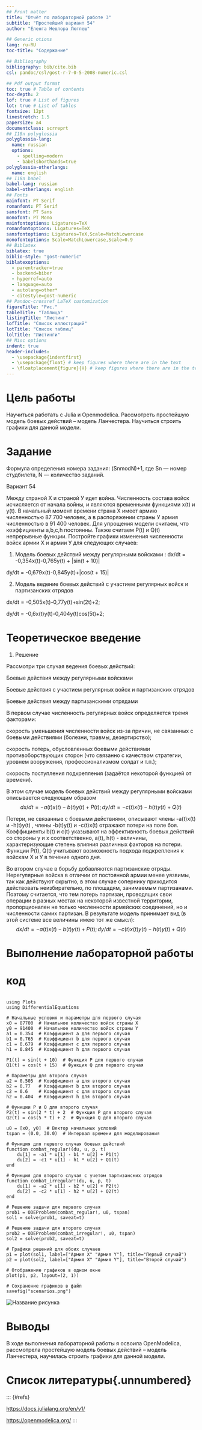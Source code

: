 ```yaml
---
## Front matter
title: "Отчёт по лабораторной работе 3"
subtitle: "Простейший вариант 54"
author: "Еленга Невлора Люглеш"

## Generic otions
lang: ru-RU
toc-title: "Содержание"

## Bibliography
bibliography: bib/cite.bib
csl: pandoc/csl/gost-r-7-0-5-2008-numeric.csl

## Pdf output format
toc: true # Table of contents
toc-depth: 2
lof: true # List of figures
lot: true # List of tables
fontsize: 12pt
linestretch: 1.5
papersize: a4
documentclass: scrreprt
## I18n polyglossia
polyglossia-lang:
  name: russian
  options:
	- spelling=modern
	- babelshorthands=true
polyglossia-otherlangs:
  name: english
## I18n babel
babel-lang: russian
babel-otherlangs: english
## Fonts
mainfont: PT Serif
romanfont: PT Serif
sansfont: PT Sans
monofont: PT Mono
mainfontoptions: Ligatures=TeX
romanfontoptions: Ligatures=TeX
sansfontoptions: Ligatures=TeX,Scale=MatchLowercase
monofontoptions: Scale=MatchLowercase,Scale=0.9
## Biblatex
biblatex: true
biblio-style: "gost-numeric"
biblatexoptions:
  - parentracker=true
  - backend=biber
  - hyperref=auto
  - language=auto
  - autolang=other*
  - citestyle=gost-numeric
## Pandoc-crossref LaTeX customization
figureTitle: "Рис."
tableTitle: "Таблица"
listingTitle: "Листинг"
lofTitle: "Список иллюстраций"
lotTitle: "Список таблиц"
lolTitle: "Листинги"
## Misc options
indent: true
header-includes:
  - \usepackage{indentfirst}
  - \usepackage{float} # keep figures where there are in the text
  - \floatplacement{figure}{H} # keep figures where there are in the text
---
```


# Цель работы

Научиться работать с Julia и Openmodelica. Рассмотреть простейшую модель боевых действий – модель Ланчестера. Научиться строить графики для данной модели.

# Задание

Формула определения номера задания: (SnmodN)+1, где Sn — номер студбилета, N — количество заданий.

Вариант 54 

Между страной Х и страной У идет война. Численность состава войск исчисляется от начала войны, и являются временными функциями x(t) и y(t). В начальный момент времени страна Х имеет армию численностью 87 700 человек, а в распоряжении страны У армия численностью в 91 400 человек. Для упрощения модели считаем, что коэффициенты a,b,c,h постоянны. Также считаем  P(t) и Q(t) непрерывные функции. Постройте графики изменения численности войск армии Х и армии У для следующих случаев: 

1. Модель боевых действий между регулярными войсками :
dx/dt = -0,354x(t)-0,765y(t) + |sin(t + 10)|

dy/dt = -0,679x(t)-0,845y(t)+|cos(t + 15)| 

2. Модель ведение боевых действий с участием регулярных войск и партизанских отрядов 

dx/dt = -0,505x(t)-0,77y(t)+sin(2t)+2;

dy/dt = -0,6x(t)y(t)-0,404y(t)cos(5t)+2; 

# Теоретическое введение

1. Решение

Рассмотри три случая ведения боевых действий:

Боевые действия между регулярными войсками

Боевые действия с участием регулярных войск и партизанских отрядов

Боевые действия между партизанскими отрядами

В первом случае численность регулярных войск определяется тремя факторами:

скорость уменьшения численности войск из-за причин, не связанных с боевыми действиями (болезни, травмы, дезертирство);

скорость потерь, обусловленных боевыми действиями противоборствующих сторон (что связанно с качеством стратегии, уровнем вооружения, профессионализмом солдат и т.п.);

скорость поступления подкрепления (задаётся некоторой функцией от времени).

В этом случае модель боевых действий между регулярными войсками описывается следующим образом $$ dx/dt = -a(t)x(t)-b(t)y(t)+P(t); dy/dt = -c(t)x(t)-h(t)y(t)+Q(t) $$

Потери, не связанные с боевыми действиями, описывают члены -a(t)x(t) и -h(t)y(t) , члены -b(t)y(t) и -c(t)x(t) отражают потери на поле боя. Коэффициенты b(t) и c(t) указывают на эффективность боевых действий со стороны у и х соответственно, a(t), h(t) - величины, характеризующие степень влияния различных факторов на потери. Функции P(t), Q(t) учитывают возможность подхода подкрепления к войскам Х и У в течение одного дня.

Во втором случае в борьбу добавляются партизанские отряды. Нерегулярные войска в отличии от постоянной армии менее уязвимы, так как действуют скрытно, в этом случае сопернику приходится действовать неизбирательно, по площадям, занимаемым партизанами. Поэтому считается, что тем потерь партизан, проводящих свои операции в разных местах на некоторой известной территории, пропорционален не только численности армейских соединений, но и численности самих партизан. В результате модель принимает вид (в этой системе все величины имею тот же смысл): $$ dx/dt = -a(t)x(t)-b(t)y(t)+P(t); dy/dt = -c(t)x(t)y(t)-h(t)y(t)+Q(t) $$


# Выполнение лабораторной работы

# код

```

using Plots
using DifferentialEquations

# Начальные условия и параметры для первого случая
x0 = 87700  # Начальное количество войск страны X
y0 = 91400  # Начальное количество войск страны Y
a1 = 0.354  # Коэффициент a для первого случая
b1 = 0.765  # Коэффициент b для первого случая
c1 = 0.679  # Коэффициент c для первого случая
h1 = 0.845  # Коэффициент h для первого случая

P1(t) = sin(t + 10)  # Функция P для первого случая
Q1(t) = cos(t + 15)  # Функция Q для первого случая

# Параметры для второго случая
a2 = 0.505  # Коэффициент a для второго случая
b2 = 0.77   # Коэффициент b для второго случая
c2 = 0.6    # Коэффициент c для второго случая
h2 = 0.404  # Коэффициент h для второго случая

# Функции P и Q для второго случая
P2(t) = sin(2 * t) + 2  # Функция P для второго случая
Q2(t) = cos(5 * t) + 2  # Функция Q для второго случая

u0 = [x0, y0]  # Вектор начальных условий
tspan = (0.0, 30.0)  # Интервал времени для моделирования

# Функция для первого случая боевых действий
function combat_regular!(du, u, p, t)
    du[1] = -a1 * u[1] - b1 * u[2] + P1(t)
    du[2] = -c1 * u[1] - h1 * u[2] + Q1(t)
end

# Функция для второго случая с учетом партизанских отрядов
function combat_irregular!(du, u, p, t)
    du[1] = -a2 * u[1] - b2 * u[2] + P2(t)
    du[2] = -c2 * u[1] - h2 * u[2] + Q2(t)
end

# Решение задачи для первого случая
prob1 = ODEProblem(combat_regular!, u0, tspan)
sol1 = solve(prob1, saveat=t)

# Решение задачи для второго случая
prob2 = ODEProblem(combat_irregular!, u0, tspan)
sol2 = solve(prob2, saveat=t)

# Графики решений для обоих случаев
p1 = plot(sol1, label=["Армия X" "Армия Y"], title="Первый случай")
p2 = plot(sol2, label=["Армия X" "Армия Y"], title="Второй случай")

# Отображение графиков в одном окне
plot(p1, p2, layout=(2, 1))

# Сохранение графиков в файл
savefig("scenarios.png")

```

![Название рисунка](image/scenarios.png)


# Выводы

В ходе выполнения лабораторной работы я освоила OpenModelica, рассмотрела простейшую модель боевых действий – модель Ланчестера, научилась строить графики для данной модели.

# Список литературы{.unnumbered}

::: {#refs}

https://docs.julialang.org/en/v1/

https://openmodelica.org/
:::
